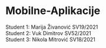 # Mobilne-Aplikacije

Student 1: Marija Živanović SV19/2021 <br>
Student 2: Vuk Dimitrov SV52/2021 <br>
Student 3: Nikola Mitrović SV18/2021
